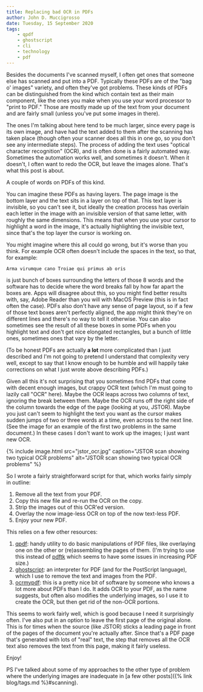 ```yaml
---
title: Replacing bad OCR in PDFs
author: John D. Muccigrosso
date: Tuesday, 15 September 2020
tags: 
    - qpdf
    - ghostscript
    - cli
    - technology
    - pdf
---
```



Besides the documents I've scanned myself, I often get ones that someone else has scanned and put into a PDF. Typically these PDFs are of the "bag o' images" variety, and often they've got problems. These kinds of PDFs can be distinguished from the kind which contain text as their main component, like the ones you make when you use your word processor to "print to PDF." Those are mostly made up of the text from your document and are fairly small (unless you've put some images in there).

The ones I'm talking about here tend to be much larger, since every page is its own image, and have had the text added to them after the scanning has taken place (though often your scanner does all this in one go, so you don't see any intermediate steps). The process of adding the text uses "optical character recognition" (OCR), and is often done is a fairly automated way. Sometimes the automation works well, and sometimes it doesn't. When it doesn't, I often want to redo the OCR, but leave the images alone. That's what this post is about.

A couple of words on PDFs of this kind.

You can imagine these PDFs as having layers. The page image is the bottom layer and the text sits in a layer on top of that. This text layer is invisible, so you can't see it, but ideally the creation process has overlain each letter in the image with an invisible version of that same letter, with roughly the same dimensions. This means that when you use your cursor to highlight a word in the image, it's actually highlighting the invisible text, since that's the top layer the cursor is working on.

You might imagine where this all could go wrong, but it's worse than you think. For example OCR often doesn't include the spaces in the text, so that, for example:

`Arma virumque cano Troiae qui primus ab oris`

is just bunch of boxes surrounding the letters of those 8 words and the software has to decide where the word breaks fall by how far apart the boxes are. Apps will disagree about this, so you might find better results with, say, Adobe Reader than you will with MacOS Preview (this is in fact often the case). PDFs also don't have any sense of page layout, so if a few of those text boxes aren't perfectly aligned, the app might think they're on different lines and there's no way to tell it otherwise. You can also sometimes see the result of all these boxes in some PDFs when you highlight text and don't get nice elongated rectangles, but a bunch of little ones, sometimes ones that vary by the letter.

(To be honest PDFs are actually **a lot** more complicated than I just described and I'm not going to pretend I understand that complexity very well, except to say that I know enough to be humble and will happily take corrections on what I just wrote above describing PDFs.)

Given all this it's not surprising that you sometimes find PDFs that come with decent enough images, but crappy OCR text (which I'm must going to lazily call "OCR" here). Maybe the OCR leaps across two columns of text, ignoring the break between them. Maybe the OCR runs off the right side of the column towards the edge of the page (looking at you, JSTOR). Maybe you just can't seem to highlight the text you want as the cursor makes sudden jumps of two or three words at a time, even across to the next line. (See the image for an example of the first two problems in the same document.) In these cases I don't want to work up the images; I just want new OCR.

{% include image.html 
    src="jstor_ocr.jpg"
    caption="JSTOR scan showing two typical OCR problems"
    alt="JSTOR scan showing two typical OCR problems" 
%}

So I wrote a fairly straightforward script for that, which works fairly simply in outline:

1. Remove all the text from your PDF.
1. Copy this new file and re-run the OCR on the copy.
1. Strip the images out of this OCR'ed version.
1. Overlay the now image-less OCR on top of the now text-less PDF.
1. Enjoy your new PDF.

This relies on a few other resources:

1. [qpdf](http://qpdf.sourceforge.net): handy utility to do basic manipulations of PDF files, like overlaying one on the other or (re)assembling the pages of them. (I'm trying to use this instead of [pdftk](https://www.pdflabs.com/tools/pdftk-the-pdf-toolkit/) which seems to have some issues in increasing PDF size.)
1. [ghostscript](https://www.ghostscript.com): an interpreter for PDF (and for the PostScript language), which I use to remove the text and images from the PDF.
1. [ocrmypdf](https://github.com/jbarlow83/OCRmyPDF): this is a pretty nice bit of software by someone who knows a lot more about PDFs than I do. It adds OCR to your PDF, as the name suggests, but often also modifies the underlying images, so I use it to create the OCR, but then get rid of the non-OCR portions.

This seems to work fairly well, which is good because I need it surprisingly often. I've also put in an option to leave the first page of the original alone. This is for times when the source (like JSTOR) sticks a leading page in front of the pages of the document you're actually after. Since that's a PDF page that's generated with lots of "real" text, the step that removes all the OCR text also removes the text from this page, making it fairly useless.

Enjoy!

PS I've talked about some of my approaches to the other type of problem where the underlying images are inadequate in [a few other posts]({% link blog/tags.md %}#scanning).
